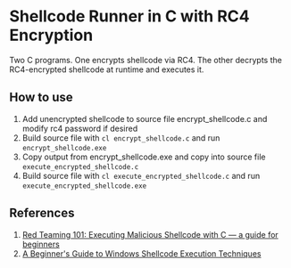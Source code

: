 # Shellcode Runner in C with RC4 Encryption
Two C programs. One encrypts shellcode via RC4. The other decrypts the RC4-encrypted shellcode at runtime and executes it.

## How to use
1. Add unencrypted shellcode to source file encrypt_shellcode.c and modify rc4 password if desired
2. Build source file with `cl encrypt_shellcode.c` and run `encrypt_shellcode.exe`
3. Copy output from encrypt_shellcode.exe and copy into source file `execute_encrypted_shellcode.c`
4. Build source file with `cl execute_encrypted_shellcode.c` and run `execute_encrypted_shellcode.exe`

## References
1. [Red Teaming 101: Executing Malicious Shellcode with C — a guide for beginners](https://medium.com/@lsecqt/red-teaming-101-executing-malicious-shellcode-with-c-a-guide-for-beginners-439bff63721d)
2. [A Beginner's Guide to Windows Shellcode Execution Techniques](https://csandker.io/2019/07/24/ABeginnersGuideToWindowsShellcodeExecutionTechniques.html#function-pointer-execution)
